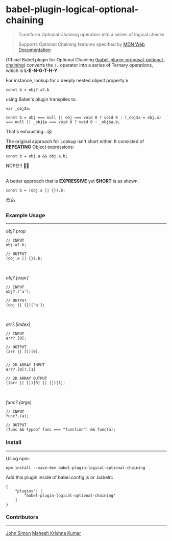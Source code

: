 # babel-plugin-logical-optional-chaining
> Transform Optional Chaining operators into a series of logical checks

> Supports Optional Chaining features specified by [MDN Web Documentation](https://developer.mozilla.org/en-US/docs/Web/JavaScript/Reference/Operators/Optional_chaining)

Official Babel plugin for Optional Chaining ([babel-plugin-proposal-optional-chaining](https://www.npmjs.com/package/@babel/plugin-proposal-optional-chaining)) converts the `?.` operator into a series of Ternary operations, which is **L-E-N-G-T-H-Y**.

For instance, lookup for a deeply nested object property `b`
```
const b = obj?.a?.b
```
using Babel's plugin transpiles to:
```
var _obj$a;

const b = obj === null || obj === void 0 ? void 0 : (_obj$a = obj.a) === null || _obj$a === void 0 ? void 0 : _obj$a.b;
```
That's exhausting...😫
<br/>

The original approach for Lookup isn't short either. It consisted of **REPEATING** Object expressions:
```
const b = obj.a && obj.a.b;
```
NOPE!!! 🙅‍♂️  
<br/>

A better approach that is **EXPRESSIVE** yet **SHORT** is as shown.

```
const b = (obj.a || {}).b;
```
😊👍

### Example Usage
___

*obj?.prop*
```
// INPUT
obj.a?.b;

// OUTPUT
(obj.a || {}).b;

```
<br/>

*obj?.[expr]*
```
// INPUT
obj?.['a'];

// OUTPUT
(obj || {})['a'];
```
<br/>

*arr?.[index]*
```
// INPUT
arr?.[0];

// OUTPUT
(arr || [])[0];


// 2D ARRAY INPUT
arr?.[0]?.[1]

// 2D ARRAY OUTPUT
((arr || [])[0] || [])[1];
```
<br/>

*func?.(args)*
```
// INPUT
func?.(a);

// OUTPUT
(func && typeof func === "function") && func(a);
```


### Install
___

Using npm:
```
npm install --save-dev babel-plugin-logical-optional-chaining
```

Add this plugin inside of babel.config.js or .babelrc
```
{
    "plugins": [
        "babel-plugin-logical-optional-chaining"
    ]
}
```

### Contributors
___
[John Simon](https://twitter.com/Doctor_Vamp)
[Mahesh Krishna Kumar](https://twitter.com/fsdevkris)